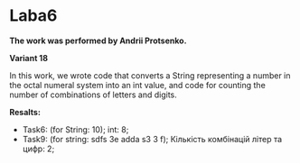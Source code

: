 # Laba6
**The work was performed by Andrii Protsenko.**

 **Variant 18**

In this work, we wrote code that converts a String representing a number in the octal numeral system into an int value, and code for counting the number of combinations of letters and digits.

**Resalts:**

- Task6: (for String: 10); int: 8;
- Task9: (for string: sdfs 3e adda s3 3 f); Кiлькiсть комбiнацiй лiтер та цифр: 2;


